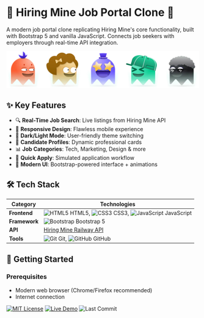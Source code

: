 # 💼 Hiring Mine Job Portal Clone 🚀

A modern job portal clone replicating Hiring Mine's core functionality, built with Bootstrap 5 and vanilla JavaScript. Connects job seekers with employers through real-time API integration.

![Project Banner](./assets/banner_career-4b7d86fb.webp)

## ✨ Key Features

- 🔍 **Real-Time Job Search**: Live listings from Hiring Mine API
- 📱 **Responsive Design**: Flawless mobile experience
- 🌙 **Dark/Light Mode**: User-friendly theme switching
- 👥 **Candidate Profiles**: Dynamic professional cards
- 📊 **Job Categories**: Tech, Marketing, Design & more
- 🚀 **Quick Apply**: Simulated application workflow
- 🎨 **Modern UI**: Bootstrap-powered interface + animations

## 🛠 Tech Stack

| Category       | Technologies                                                                 |
|----------------|-----------------------------------------------------------------------------|
| **Frontend**   | ![HTML5](https://img.icons8.com/color/30/html-5.png) HTML5, ![CSS3](https://img.icons8.com/color/30/css3.png) CSS3, ![JavaScript](https://img.icons8.com/color/30/javascript.png) JavaScript |
| **Framework**  | ![Bootstrap](https://img.icons8.com/color/30/bootstrap.png) Bootstrap 5     |
| **API**        | [Hiring Mine Railway API](https://hiringmine-railway-production.up.railway.app/) |
| **Tools**      | ![Git](https://img.icons8.com/color/30/git.png) Git, ![GitHub](https://img.icons8.com/fluent/30/github.png) GitHub |

## 🚀 Getting Started

### Prerequisites
- Modern web browser (Chrome/Firefox recommended)
- Internet connection

[![MIT License](https://img.shields.io/badge/License-MIT-blue.svg)](LICENSE)
[![Live Demo](https://img.shields.io/badge/Live-Demo-brightgreen)](https://haider14-9abbaas.github.io/HiringMine-Clone-FetchAPI/)
![Last Commit](https://img.shields.io/github/last-commit/yourusername/hiring-mine-clone)

